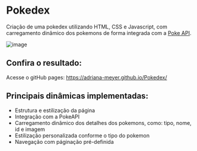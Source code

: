# Pokedex

Criação de uma pokedex utilizando HTML, CSS e Javascript, com carregamento dinâmico dos pokemons de forma integrada com a [Poke API](https://pokeapi.co/).

![image](https://user-images.githubusercontent.com/113123536/204663961-3c0381d3-007d-46c4-b30e-de2c695e1683.png)

## Confira o resultado:
Acesse o gitHub pages: https://adriana-meyer.github.io/Pokedex/

## Principais dinâmicas implementadas:
- Estrutura e estilização da página
- Integração com a PokeAPI
- Carregamento dinâmico dos detalhes dos pokemons, como: tipo, nome, id e imagem
- Estilização personalizada conforme o tipo do pokemon
- Navegação com páginação pré-definida
